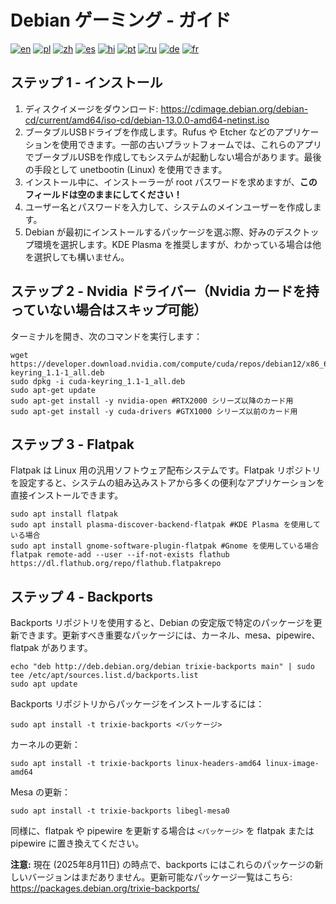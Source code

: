 # Debian ゲーミング - ガイド
[![en](https://img.shields.io/badge/lang-en-red.svg)](README.md)
[![pl](https://img.shields.io/badge/lang-pl-red.svg)](README.pl.md)
[![zh](https://img.shields.io/badge/lang-zh-red.svg)](README.zh.md)
[![es](https://img.shields.io/badge/lang-es-red.svg)](README.es.md)
[![hi](https://img.shields.io/badge/lang-hi-red.svg)](README.hi.md)
[![pt](https://img.shields.io/badge/lang-pt-red.svg)](README.pt.md)
[![ru](https://img.shields.io/badge/lang-ru-red.svg)](README.ru.md)
[![de](https://img.shields.io/badge/lang-de-red.svg)](README.de.md)
[![fr](https://img.shields.io/badge/lang-fr-red.svg)](README.fr.md)
## ステップ 1 - インストール
1. ディスクイメージをダウンロード: https://cdimage.debian.org/debian-cd/current/amd64/iso-cd/debian-13.0.0-amd64-netinst.iso
2. ブータブルUSBドライブを作成します。Rufus や Etcher などのアプリケーションを使用できます。一部の古いプラットフォームでは、これらのアプリでブータブルUSBを作成してもシステムが起動しない場合があります。最後の手段として unetbootin (Linux) を使用できます。
3. インストール中に、インストーラーが root パスワードを求めますが、**このフィールドは空のままにしてください！**
4. ユーザー名とパスワードを入力して、システムのメインユーザーを作成します。
5. Debian が最初にインストールするパッケージを選ぶ際、好みのデスクトップ環境を選択します。KDE Plasma を推奨しますが、わかっている場合は他を選択しても構いません。

## ステップ 2 - Nvidia ドライバー（Nvidia カードを持っていない場合はスキップ可能）
ターミナルを開き、次のコマンドを実行します：
```
wget https://developer.download.nvidia.com/compute/cuda/repos/debian12/x86_64/cuda-keyring_1.1-1_all.deb
sudo dpkg -i cuda-keyring_1.1-1_all.deb
sudo apt-get update
sudo apt-get install -y nvidia-open #RTX2000 シリーズ以降のカード用
sudo apt-get install -y cuda-drivers #GTX1000 シリーズ以前のカード用
```

## ステップ 3 - Flatpak
Flatpak は Linux 用の汎用ソフトウェア配布システムです。Flatpak リポジトリを設定すると、システムの組み込みストアから多くの便利なアプリケーションを直接インストールできます。
```
sudo apt install flatpak
sudo apt install plasma-discover-backend-flatpak #KDE Plasma を使用している場合
sudo apt install gnome-software-plugin-flatpak #Gnome を使用している場合
flatpak remote-add --user --if-not-exists flathub https://dl.flathub.org/repo/flathub.flatpakrepo
```

## ステップ 4 - Backports
Backports リポジトリを使用すると、Debian の安定版で特定のパッケージを更新できます。更新すべき重要なパッケージには、カーネル、mesa、pipewire、flatpak があります。
```
echo "deb http://deb.debian.org/debian trixie-backports main" | sudo tee /etc/apt/sources.list.d/backports.list
sudo apt update
```

Backports リポジトリからパッケージをインストールするには：
```
sudo apt install -t trixie-backports <パッケージ>
```

カーネルの更新：
```
sudo apt install -t trixie-backports linux-headers-amd64 linux-image-amd64
```

Mesa の更新：
```
sudo apt install -t trixie-backports libegl-mesa0
```

同様に、flatpak や pipewire を更新する場合は `<パッケージ>` を flatpak または pipewire に置き換えてください。

**注意:** 現在 (2025年8月11日) の時点で、backports にはこれらのパッケージの新しいバージョンはまだありません。更新可能なパッケージ一覧はこちら: https://packages.debian.org/trixie-backports/
